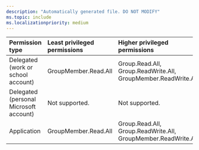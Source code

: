 ```yaml
---
description: "Automatically generated file. DO NOT MODIFY"
ms.topic: include
ms.localizationpriority: medium
---
```


|Permission type|Least privileged permissions|Higher privileged permissions|
|:---|:---|:---|
|Delegated (work or school account)|GroupMember.Read.All|Group.Read.All, Group.ReadWrite.All, GroupMember.ReadWrite.All|
|Delegated (personal Microsoft account)|Not supported.|Not supported.|
|Application|GroupMember.Read.All|Group.Read.All, Group.ReadWrite.All, GroupMember.ReadWrite.All|

